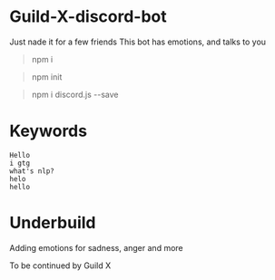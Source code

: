 # Guild-X-discord-bot

Just nade it for a few friends
This bot has emotions, and talks to you

> npm i

> npm init

> npm i discord.js --save

# Keywords
```
Hello
i gtg
what's nlp?
helo
hello
```

# Underbuild

Adding emotions for sadness, anger and more 


To be continued by Guild X
